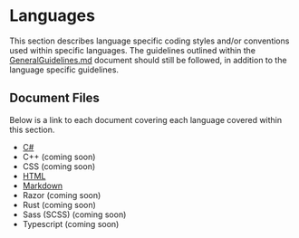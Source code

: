 # Languages

This section describes language specific coding styles and/or conventions used within specific languages. The guidelines outlined within the [GeneralGuidelines.md](../GeneralGuidelines.md) document should still be followed, in addition to the language specific guidelines.

## Document Files

Below is a link to each document covering each language covered within this section.

- [C#](C-Sharp.md)
- C++ (coming soon)
- CSS (coming soon)
- [HTML](HTML.md)
- [Markdown](Markdown.md)
- Razor (coming soon)
- Rust (coming soon)
- Sass (SCSS) (coming soon)
- Typescript (coming soon)
